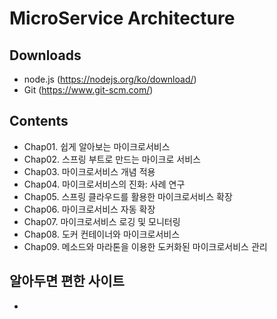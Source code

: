 # MicroService Architecture #

Downloads
-
- node.js (https://nodejs.org/ko/download/)
- Git (https://www.git-scm.com/)


Contents
-
- Chap01. 쉽게 알아보는 마이크로서비스
- Chap02. 스프링 부트로 만드는 마이크로 서비스
- Chap03. 마이크로서비스 개념 적용
- Chap04. 마이크로서비스의 진화: 사례 연구
- Chap05. 스프링 클라우드를 활용한 마이크로서비스 확장
- Chap06. 마이크로서비스 자동 확장
- Chap07. 마이크로서비스 로깅 및 모니터링
- Chap08. 도커 컨테이너와 마이크로서비스
- Chap09. 메소드와 마라톤을 이용한 도커화된 마이크로서비스 관리

 알아두면 편한 사이트
 -
 - 
